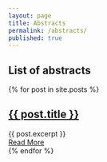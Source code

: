 ```yaml
---
layout: page
title: Abstracts
permalink: /abstracts/
published: true
---
```


## List of abstracts

<!-- <div class="posts"> -->
  {% for post in site.posts %}
    <article class="post">
      <h1><a href="{{ site.baseurl }}{{ post.url }}">{{ post.title }}</a></h1>
      <div class="entry">
        {{ post.excerpt }}
      </div>
      <a href="{{ site.baseurl }}{{ post.url }}" class="read-more">Read More</a>
    </article>
  {% endfor %}
<!-- </div> -->
